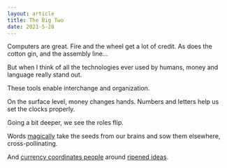 ```yaml
---
layout: article
title: The Big Two
date: 2021-5-28
---
```


Computers are great. Fire and the wheel get a lot of credit. As does the cotton gin, and the assembly line...

But when I think of all the technologies ever used by humans, money and language really stand out.

These tools enable interchange and organization.

On the surface level, money changes hands. Numbers and letters help us set the clocks properly.

Going a bit deeper, we see the roles flip.

Words [magically](/writing-magic) take the seeds from our brains and sow them elsewhere, cross-pollinating.

And [currency coordinates people](https://www.whitehouse.gov/wp-content/uploads/2021/05/budget_fy22.pdf) around [ripened ideas](http://paulgraham.com/startupideas.html).


<!--
The atomic bomb, fossil fuels, and manufactured viruses might be powerful enough to halt if not destroy civilization.

But that's a capped outcome, with entropy as the tail wind.

Money and language are much more powerful. They allow us to fight the infinite uphill battle of [building](https://a16z.com/2020/04/18/its-time-to-build/) our [society](https://www.whitehouse.gov/wp-content/uploads/2021/05/budget_fy22.pdf).

Are we pushing the conversation forward? Are we incentivizing beneficial efforts?
-->
